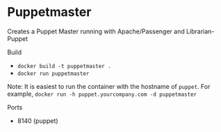 # Puppetmaster

Creates a Puppet Master running with Apache/Passenger and Librarian-Puppet

Build

* `docker build -t puppetmaster .`
* `docker run puppetmaster`

Note: It is easiest to run the container with the hostname of `puppet`.  For
example, `docker run -h puppet.yourcompany.com -d puppetmaster`

Ports
* 8140 (puppet)
